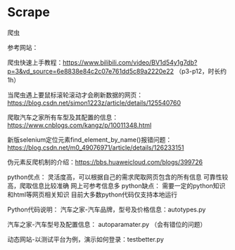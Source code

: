 # Scrape
爬虫

参考网站：

爬虫快速上手教程：https://www.bilibili.com/video/BV1d54y1g7db?p=3&vd_source=6e8838e84c2c07e761dd5c89a2220e22 （p3-p12，时长约1h）

当爬虫遇上要鼠标滚轮滚动才会刷新数据的网页：https://blog.csdn.net/simon1223z/article/details/125540760 

爬取汽车之家所有车型及其配置的信息：https://www.cnblogs.com/kangz/p/10011348.html 

新版selenium定位元素find_element_by_name()报错问题：https://blog.csdn.net/m0_49076971/article/details/126233151 

伪元素反爬机制的介绍：https://bbs.huaweicloud.com/blogs/399726 

python优点：
灵活度高，可以根据自己的需求爬取网页包含的所有信息
可靠性较高，爬取信息比较准确
网上可参考信息多
python缺点：
需要一定的python知识和html等网页相关知识
目前大多数python代码仅支持本地运行

Python代码说明：
汽车之家-汽车品牌，型号及价格信息：autotypes.py   

汽车之家-汽车型号及配置信息： autoparamater.py （会有错位的问题）


动态网站-以测试平台为例，演示如何登录：testbetter.py
